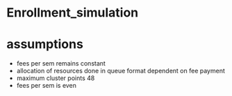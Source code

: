 # Enrollment_simulation

# assumptions
* fees per sem remains constant
* allocation of resources done in queue format dependent on fee payment
* maximum cluster points 48
* fees per sem is even

